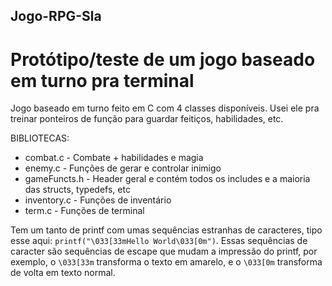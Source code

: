## Jogo-RPG-Sla
# Protótipo/teste de um jogo baseado em turno pra terminal

Jogo baseado em turno feito em C com 4 classes disponíveis. Usei ele pra treinar ponteiros de função para guardar feitiços, habilidades, etc.

BIBLIOTECAS:
  - combat.c - Combate + habilidades e magia
  - enemy.c - Funções de gerar e controlar inimigo
  - gameFuncts.h - Header geral e contém todos os includes e a maioria das structs, typedefs, etc
  - inventory.c - Funções de inventário
  - term.c - Funções de terminal

Tem um tanto de printf com umas sequências estranhas de caracteres, tipo esse aqui: `printf("\033[33mHello World\033[0m")`. Essas sequências de caracter são sequências de escape que mudam a impressão do printf, por exemplo, o `\033[33m` transforma o texto em amarelo, e o `\033[0m` transforma de volta em texto normal.
